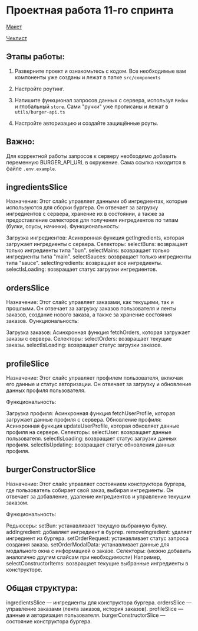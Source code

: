 # Проектная работа 11-го спринта

[Макет](<https://www.figma.com/file/vIywAvqfkOIRWGOkfOnReY/React-Fullstack_-Проектные-задачи-(3-месяца)_external_link?type=design&node-id=0-1&mode=design>)

[Чеклист](https://www.notion.so/praktikum/0527c10b723d4873aa75686bad54b32e?pvs=4)

## Этапы работы:

1. Разверните проект и ознакомьтесь с кодом. Все необходимые вам компоненты уже созданы и лежат в папке `src/components`

2. Настройте роутинг.

3. Напишите функционал запросов данных с сервера, используя `Redux` и глобальный `store`. Сами "ручки" уже прописаны и лежат в `utils/burger-api.ts`

4. Настройте авторизацию и создайте защищённые роуты.

## Важно:

Для корректной работы запросов к серверу необходимо добавить переменную BURGER_API_URL в окружение. Сама ссылка находится в файле `.env.example`.




## ingredientsSlice
Назначение:
Этот слайс управляет данными об ингредиентах, которые используются для сборки бургера. Он отвечает за загрузку ингредиентов с сервера, хранение их в состоянии, а также за предоставление селекторов для получения ингредиентов по типам (булки, соусы, начинки).
Функциональность:

Загрузка ингредиентов: Асинхронная функция getIngredients, которая загружает ингредиенты с сервера.
Селекторы:
selectBuns: возвращает только ингредиенты типа "bun".
selectMains: возвращает только ингредиенты типа "main".
selectSauces: возвращает только ингредиенты типа "sauce".
selectIngredients: возвращает все ингредиенты.
selectIsLoading: возвращает статус загрузки ингредиентов.

## ordersSlice
Назначение:
Этот слайс управляет заказами, как текущими, так и прошлыми. Он отвечает за загрузку заказов пользователя и ленты заказов, создание нового заказа, а также за хранение состояния заказов.
Функциональность:

Загрузка заказов: Асинхронная функция fetchOrders, которая загружает заказы с сервера.
Селекторы:
selectOrders: возвращает текущие заказы.
selectIsLoading: возвращает статус загрузки заказов.

## profileSlice

Назначение:
Этот слайс управляет профилем пользователя, включая его данные и статус авторизации. Он отвечает за загрузку и обновление данных профиля пользователя.

Функциональность:

Загрузка профиля: Асинхронная функция fetchUserProfile, которая загружает данные профиля с сервера.
Обновление профиля: Асинхронная функция updateUserProfile, которая обновляет данные профиля на сервере.
Селекторы:
selectUser: возвращает данные пользователя.
selectIsLoading: возвращает статус загрузки данных профиля.
selectIsUpdating: возвращает статус обновления данных профиля.
##  burgerConstructorSlice
Назначение:
Этот слайс управляет состоянием конструктора бургера, где пользователь собирает свой заказ, выбирая ингредиенты. Он отвечает за добавление, удаление ингредиентов и управление текущим заказом.

Функциональность:

Редьюсеры:
setBun: устанавливает текущую выбранную булку.
addIngredient: добавляет ингредиент в бургер.
removeIngredient: удаляет ингредиент из бургера.
setOrderRequest: устанавливает статус запроса создания заказа.
setOrderModalData: устанавливает данные для модального окна с информацией о заказе.
Селекторы: (можно добавить аналогично другим слайсам при необходимости)
Например, selectConstructorItems: возвращает текущие выбранные ингредиенты в конструкторе.

## Общая структура:
ingredientsSlice — ингредиенты для конструктора бургера.
ordersSlice — управление заказами (лента заказов, история заказов).
profileSlice — данные и авторизация пользователя.
burgerConstructorSlice — состояние конструктора бургера.